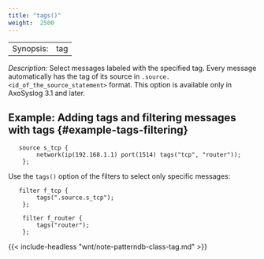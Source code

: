 ```yaml
---
title: "tags()"
weight:  2500
---
```

<!-- DISCLAIMER: This file is based on the syslog-ng Open Source Edition documentation https://github.com/balabit/syslog-ng-ose-guides/commit/2f4a52ee61d1ea9ad27cb4f3168b95408fddfdf2 and is used under the terms of The syslog-ng Open Source Edition Documentation License. The file has been modified by Axoflow. -->

|           |     |
| --------- | --- |
| Synopsis: | tag |

*Description:* Select messages labeled with the specified tag. Every message automatically has the tag of its source in `.source.<id_of_the_source_statement>` format. This option is available only in AxoSyslog 3.1 and later.


## Example: Adding tags and filtering messages with tags {#example-tags-filtering}

```shell
   source s_tcp {
        network(ip(192.168.1.1) port(1514) tags("tcp", "router"));
    };
```

Use the `tags()` option of the filters to select only specific messages:

```shell
   filter f_tcp {
        tags(".source.s_tcp");
    };
    
    filter f_router {
        tags("router");
    };
```

{{< include-headless "wnt/note-patterndb-class-tag.md" >}}
